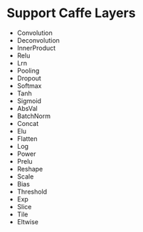 # Support Caffe Layers

* Convolution
* Deconvolution
* InnerProduct
* Relu
* Lrn
* Pooling
* Dropout
* Softmax
* Tanh
* Sigmoid
* AbsVal
* BatchNorm
* Concat
* Elu
* Flatten
* Log
* Power
* Prelu
* Reshape
* Scale
* Bias
* Threshold
* Exp
* Slice
* Tile
* Eltwise